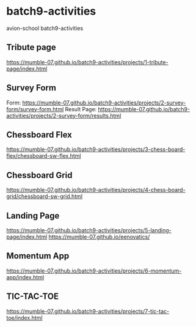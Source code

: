 # batch9-activities
avion-school batch9-activities

## Tribute page
https://mumble-07.github.io/batch9-activities/projects/1-tribute-page/index.html

## Survey Form

Form: https://mumble-07.github.io/batch9-activities/projects/2-survey-form/survey-form.html
Result Page: https://mumble-07.github.io/batch9-activities/projects/2-survey-form/results.html

## Chessboard Flex
https://mumble-07.github.io/batch9-activities/projects/3-chess-board-flex/chessboard-sw-flex.html

## Chessboard Grid
https://mumble-07.github.io/batch9-activities/projects/4-chess-board-grid/chessboard-sw-grid.html

## Landing Page
https://mumble-07.github.io/batch9-activities/projects/5-landing-page/index.html
https://mumble-07.github.io/eenovatics/

## Momentum App 
https://mumble-07.github.io/batch9-activities/projects/6-momentum-app/index.html

## TIC-TAC-TOE
https://mumble-07.github.io/batch9-activities/projects/7-tic-tac-toe/index.html
